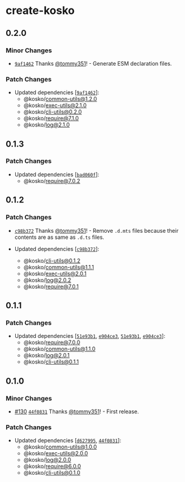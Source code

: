 # create-kosko

## 0.2.0

### Minor Changes

- [`9af1462`](https://github.com/tommy351/kosko/commit/9af14624bd8b845f4d343a0510482dbbc8dfc164) Thanks [@tommy351](https://github.com/tommy351)! - Generate ESM declaration files.

### Patch Changes

- Updated dependencies [[`9af1462`](https://github.com/tommy351/kosko/commit/9af14624bd8b845f4d343a0510482dbbc8dfc164)]:
  - @kosko/common-utils@1.2.0
  - @kosko/exec-utils@2.1.0
  - @kosko/cli-utils@0.2.0
  - @kosko/require@7.1.0
  - @kosko/log@2.1.0

## 0.1.3

### Patch Changes

- Updated dependencies [[`bad060f`](https://github.com/tommy351/kosko/commit/bad060f4ad7430ce00e287b0cfe4ee2d9ca678a1)]:
  - @kosko/require@7.0.2

## 0.1.2

### Patch Changes

- [`c98b372`](https://github.com/tommy351/kosko/commit/c98b372430983a66c4a78e9358ac26c2cd342718) Thanks [@tommy351](https://github.com/tommy351)! - Remove `.d.mts` files because their contents are as same as `.d.ts` files.

- Updated dependencies [[`c98b372`](https://github.com/tommy351/kosko/commit/c98b372430983a66c4a78e9358ac26c2cd342718)]:
  - @kosko/cli-utils@0.1.2
  - @kosko/common-utils@1.1.1
  - @kosko/exec-utils@2.0.1
  - @kosko/log@2.0.2
  - @kosko/require@7.0.1

## 0.1.1

### Patch Changes

- Updated dependencies [[`51e93b1`](https://github.com/tommy351/kosko/commit/51e93b134a0f1bf4e05e5d7b9684f1e1cf068edb), [`e904ce3`](https://github.com/tommy351/kosko/commit/e904ce313295d4737ed9bf0d711c26c53f63fd88), [`51e93b1`](https://github.com/tommy351/kosko/commit/51e93b134a0f1bf4e05e5d7b9684f1e1cf068edb), [`e904ce3`](https://github.com/tommy351/kosko/commit/e904ce313295d4737ed9bf0d711c26c53f63fd88)]:
  - @kosko/require@7.0.0
  - @kosko/common-utils@1.1.0
  - @kosko/log@2.0.1
  - @kosko/cli-utils@0.1.1

## 0.1.0

### Minor Changes

- [#130](https://github.com/tommy351/kosko/pull/130) [`44f0831`](https://github.com/tommy351/kosko/commit/44f0831554a86e9653061a614a70dd75ae6217f3) Thanks [@tommy351](https://github.com/tommy351)! - First release.

### Patch Changes

- Updated dependencies [[`d627995`](https://github.com/tommy351/kosko/commit/d62799577863ec561978a1ce430be38e0c5dbb9d), [`44f0831`](https://github.com/tommy351/kosko/commit/44f0831554a86e9653061a614a70dd75ae6217f3)]:
  - @kosko/common-utils@1.0.0
  - @kosko/exec-utils@2.0.0
  - @kosko/log@2.0.0
  - @kosko/require@6.0.0
  - @kosko/cli-utils@0.1.0
